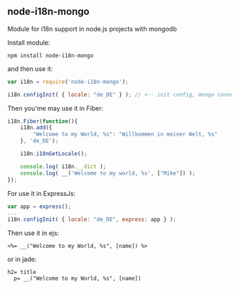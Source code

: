 node-i18n-mongo
---------

Module for i18n support in node.js projects with mongodb

Install module:
```
npm install node-i18n-mongo
```
and then use it:
```js
var i18n = require('node-i18n-mongo');

i18n.configInit( { locale: "de_DE" } ); // <-- init config, mongo connect and global function apply
```
Then you'me may use it in Fiber:
```js
i18n.Fiber(function(){
	i18n.add({
        "Welcome to my World, %s": "Willkommen in meiner Welt, %s"
    }, 'de_DE');

    i18n.i18nGetLocale();

    console.log( i18n.__dict );
    console.log( __('Welcome to my world, %s', ["Mike"]) );
});
```
For use it in ExpressJs:
```js
var app = express();
...
i18n.configInit( { locale: "de_DE", express: app } );
```
Then use it in ejs:
```ejs
<%= __("Welcome to my World, %s", [name]) %>
```
or in jade:
```jade
h2= title
  p= __("Welcome to my World, %s", [name])
```